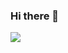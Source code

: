 ### Hi there 👋

<!--
**jootang2/jootang2** is a ✨ _special_ ✨ repository because its `README.md` (this file) appears on your GitHub profile.

Here are some ideas to get you started:

- 🔭 I’m currently working on ...
- 🌱 I’m currently learning ...
- 👯 I’m looking to collaborate on ...
- 🤔 I’m looking for help with ...
- 💬 Ask me about ...
- 📫 How to reach me: ...
- 😄 Pronouns: ...
- ⚡ Fun fact: ...
-->

<a href="naver.com" target="_blank"><img src="https://img.shields.io/badge/test-5EE26D?style=flat-square&logo=Go&logoColor=#00ADD8"/></a>
